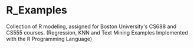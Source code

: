 # R_Examples
Collection of R modeling, assigned for Boston University's CS688 and CS555 courses.
(Regression, KNN and Text Mining Examples Implemented with the R Programming Language)
